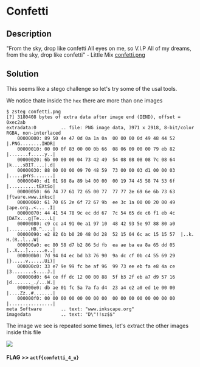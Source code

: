 # Confetti

## Description

"From the sky, drop like confetti All eyes on me, so V.I.P All of my dreams, from the sky, drop like confetti" - Little Mix [confetti.png](confetti.png)

## Solution

This seems like a stego challenge so let's try some of the usal tools.

We notice thate inside the `hex` there are more than one images

```console
$ zsteg confetti.png
[?] 3180408 bytes of extra data after image end (IEND), offset = 0xec2ab
extradata:0         .. file: PNG image data, 3971 x 2918, 8-bit/color RGBA, non-interlaced
    00000000: 89 50 4e 47 0d 0a 1a 0a  00 00 00 0d 49 48 44 52  |.PNG........IHDR|
    00000010: 00 00 0f 83 00 00 0b 66  08 06 00 00 00 79 eb 82  |.......f.....y..|
    00000020: 6b 00 00 00 04 73 42 49  54 08 08 08 08 7c 08 64  |k....sBIT....|.d|
    00000030: 88 00 00 00 09 70 48 59  73 00 00 03 d1 00 00 03  |.....pHYs.......|
    00000040: d1 01 98 8a 89 b4 00 00  00 19 74 45 58 74 53 6f  |..........tEXtSo|
    00000050: 66 74 77 61 72 65 00 77  77 77 2e 69 6e 6b 73 63  |ftware.www.inksc|
    00000060: 61 70 65 2e 6f 72 67 9b  ee 3c 1a 00 00 20 00 49  |ape.org..<... .I|
    00000070: 44 41 54 78 9c ec dd 67  7c 54 65 de c6 f1 eb 4c  |DATx...g|Te....L|
    00000080: c9 cc a4 91 0e a1 97 10  48 42 93 5e 97 88 80 a0  |........HB.^....|
    00000090: e2 82 6b b0 20 48 0d 28  52 15 04 6c ac 15 15 57  |..k. H.(R..l...W|
    000000a0: ec 80 58 d7 b2 86 5d fb  ea ae ba ea 8a 65 dd 05  |..X...]......e..|
    000000b0: 7d 94 04 ec bd b3 76 90  9a dc cf 0b c4 55 69 29  |}.....v......Ui)|
    000000c0: 33 e7 9e 99 fc be af 96  99 73 ee eb fa e8 4a ce  |3........s....J.|
    000000d0: 64 ce ff dc 12 00 00 88  5f b3 2f eb a7 d9 57 16  |d......._./...W.|
    000000e0: db ae 01 fc 5a 7a fa d4  23 a4 e2 a0 ed 1e 00 00  |....Zz..#.......|
    000000f0: 00 00 00 00 00 00 00 00  00 00 00 00 00 00 00 00  |................|
meta Software       .. text: "www.inkscape.org"
imagedata           .. text: "D\"!!sz$$"
```

The image we see is repeated some times, let's extract the other images inside this file

![](2.png)

#### **FLAG >>** `actf{confetti_4_u}`